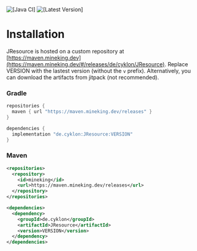 ![[Java CI]](https://github.com/Cyklon73/JResource/actions/workflows/check.yml/badge.svg)
![[Latest Version]](https://maven.mineking.dev/api/badge/latest/releases/de/cyklon/JResource?prefix=v&name=Latest%20Version)

# Installation

JResource is hosted on a custom repository at [https://maven.mineking.dev](https://maven.mineking.dev/#/releases/de/cyklon/JResource). Replace VERSION with the lastest version (without the `v` prefix).
Alternatively, you can download the artifacts from jitpack (not recommended).

### Gradle

```groovy
repositories {
  maven { url "https://maven.mineking.dev/releases" }
}

dependencies {
  implementation "de.cyklon:JResource:VERSION"
}
```

### Maven

```xml
<repositories>
  <repository>
    <id>mineking</id>
    <url>https://maven.mineking.dev/releases</url>
  </repository>
</repositories>

<dependencies>
  <dependency>
    <groupId>de.cyklon</groupId>
    <artifactId>JResource</artifactId>
    <version>VERSION</version>
  </dependency>
</dependencies>
```